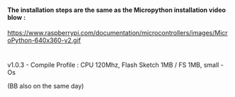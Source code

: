 

#### The installation steps are the same as the Micropython installation video blow :

https://www.raspberrypi.com/documentation/microcontrollers/images/MicroPython-640x360-v2.gif

#

v1.0.3 - Compile Profile : CPU 120Mhz, Flash Sketch 1MB / FS 1MB, small -Os 

(BB also on the same day)




